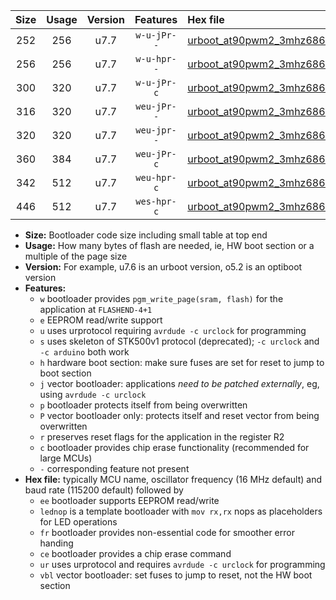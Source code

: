 |Size|Usage|Version|Features|Hex file|
|:-:|:-:|:-:|:-:|:--|
|252|256|u7.7|`w-u-jPr--`|[urboot_at90pwm2_3mhz6864_9600bps_lednop_ur_vbl.hex](https://raw.githubusercontent.com/stefanrueger/urboot.hex/main/mcus/at90pwm2/fcpu_3mhz6864/9600_bps/urboot_at90pwm2_3mhz6864_9600bps_lednop_ur_vbl.hex)|
|256|256|u7.7|`w-u-hpr--`|[urboot_at90pwm2_3mhz6864_9600bps_lednop_fr_ur.hex](https://raw.githubusercontent.com/stefanrueger/urboot.hex/main/mcus/at90pwm2/fcpu_3mhz6864/9600_bps/urboot_at90pwm2_3mhz6864_9600bps_lednop_fr_ur.hex)|
|300|320|u7.7|`w-u-jPr-c`|[urboot_at90pwm2_3mhz6864_9600bps_lednop_fr_ce_ur_vbl.hex](https://raw.githubusercontent.com/stefanrueger/urboot.hex/main/mcus/at90pwm2/fcpu_3mhz6864/9600_bps/urboot_at90pwm2_3mhz6864_9600bps_lednop_fr_ce_ur_vbl.hex)|
|316|320|u7.7|`weu-jPr--`|[urboot_at90pwm2_3mhz6864_9600bps_ee_lednop_ur_vbl.hex](https://raw.githubusercontent.com/stefanrueger/urboot.hex/main/mcus/at90pwm2/fcpu_3mhz6864/9600_bps/urboot_at90pwm2_3mhz6864_9600bps_ee_lednop_ur_vbl.hex)|
|320|320|u7.7|`weu-jpr--`|[urboot_at90pwm2_3mhz6864_9600bps_ee_lednop_fr_ur_vbl.hex](https://raw.githubusercontent.com/stefanrueger/urboot.hex/main/mcus/at90pwm2/fcpu_3mhz6864/9600_bps/urboot_at90pwm2_3mhz6864_9600bps_ee_lednop_fr_ur_vbl.hex)|
|360|384|u7.7|`weu-jPr-c`|[urboot_at90pwm2_3mhz6864_9600bps_ee_lednop_fr_ce_ur_vbl.hex](https://raw.githubusercontent.com/stefanrueger/urboot.hex/main/mcus/at90pwm2/fcpu_3mhz6864/9600_bps/urboot_at90pwm2_3mhz6864_9600bps_ee_lednop_fr_ce_ur_vbl.hex)|
|342|512|u7.7|`weu-hpr-c`|[urboot_at90pwm2_3mhz6864_9600bps_ee_lednop_fr_ce_ur.hex](https://raw.githubusercontent.com/stefanrueger/urboot.hex/main/mcus/at90pwm2/fcpu_3mhz6864/9600_bps/urboot_at90pwm2_3mhz6864_9600bps_ee_lednop_fr_ce_ur.hex)|
|446|512|u7.7|`wes-hpr-c`|[urboot_at90pwm2_3mhz6864_9600bps_ee_lednop_fr_ce.hex](https://raw.githubusercontent.com/stefanrueger/urboot.hex/main/mcus/at90pwm2/fcpu_3mhz6864/9600_bps/urboot_at90pwm2_3mhz6864_9600bps_ee_lednop_fr_ce.hex)|

- **Size:** Bootloader code size including small table at top end
- **Usage:** How many bytes of flash are needed, ie, HW boot section or a multiple of the page size
- **Version:** For example, u7.6 is an urboot version, o5.2 is an optiboot version
- **Features:**
  + `w` bootloader provides `pgm_write_page(sram, flash)` for the application at `FLASHEND-4+1`
  + `e` EEPROM read/write support
  + `u` uses urprotocol requiring `avrdude -c urclock` for programming
  + `s` uses skeleton of STK500v1 protocol (deprecated); `-c urclock` and `-c arduino` both work
  + `h` hardware boot section: make sure fuses are set for reset to jump to boot section
  + `j` vector bootloader: applications *need to be patched externally*, eg, using `avrdude -c urclock`
  + `p` bootloader protects itself from being overwritten
  + `P` vector bootloader only: protects itself and reset vector from being overwritten
  + `r` preserves reset flags for the application in the register R2
  + `c` bootloader provides chip erase functionality (recommended for large MCUs)
  + `-` corresponding feature not present
- **Hex file:** typically MCU name, oscillator frequency (16 MHz default) and baud rate (115200 default) followed by
  + `ee` bootloader supports EEPROM read/write
  + `lednop` is a template bootloader with `mov rx,rx` nops as placeholders for LED operations
  + `fr` bootloader provides non-essential code for smoother error handing
  + `ce` bootloader provides a chip erase command
  + `ur` uses urprotocol and requires `avrdude -c urclock` for programming
  + `vbl` vector bootloader: set fuses to jump to reset, not the HW boot section
